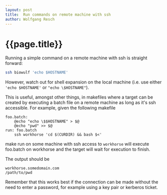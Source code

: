 ```yaml
---
layout: post
title:  Run commands on remote machine with ssh
author: Wolfgang Resch
---
```


{{page.title}}
================================================================================

Running a simple command on a remote machine with ssh is straight forward:

```bash
ssh biowulf 'echo $HOSTNAME'
```

However, watch out for shell expansion on the local machine (i.e. use either
`'echo $HOSTNAME'` or `"echo \$HOSTNAME"`).

This is useful, amongst other things, in makefiles where a target can
be created by executing a batch file on a remote machine as long as
it's ssh accessible. For example, given the following makefile

```make
foo.batch:
    @echo "echo \$$HOSTNAME" > $@
    @echo "pwd" >> $@
run: foo.batch
    ssh workhorse 'cd $(CURDIR) && bash $<'
```

make run on some machine with ssh access to `workhorse` will execute foo.batch
on workhorse and the target will wait for execution to finish.

The output should be

```
workhorse.somedomain.com
/path/to/pwd
```

Remember that this works best if the connection can be made without
the need to enter a password, for example using a key pair or kerberos
ticket.
